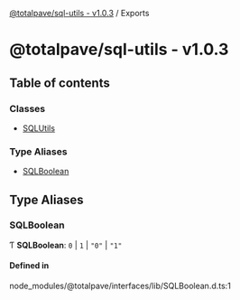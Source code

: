 [@totalpave/sql-utils - v1.0.3](README.md) / Exports

# @totalpave/sql-utils - v1.0.3

## Table of contents

### Classes

- [SQLUtils](classes/SQLUtils.md)

### Type Aliases

- [SQLBoolean](modules.md#sqlboolean)

## Type Aliases

### SQLBoolean

Ƭ **SQLBoolean**: ``0`` \| ``1`` \| ``"0"`` \| ``"1"``

#### Defined in

node_modules/@totalpave/interfaces/lib/SQLBoolean.d.ts:1
